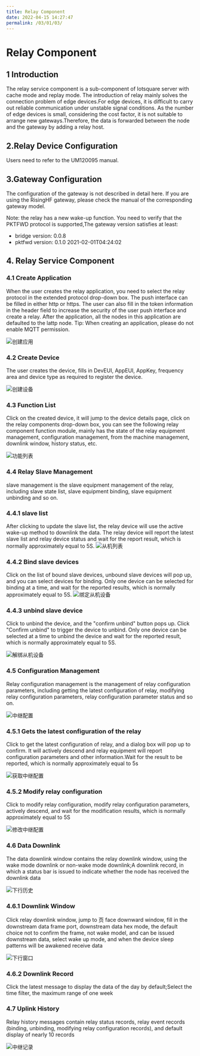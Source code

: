 ```yaml
---
title: Relay Component
date: 2022-04-15 14:27:47
permalink: /03/01/03/
---
```

# Relay Component

## 1 Introduction

The relay service component is a sub-component of Iotsquare server with cache mode and replay mode. The introduction of relay mainly solves the connection problem of edge devices.For edge devices, it is difficult to carry out reliable communication under unstable signal conditions. As the number of edge devices is small, considering the cost factor, it is not suitable to arrange new gateways.Therefore, the data is forwarded between the node and the gateway by adding a relay host.

## 2.Relay Device Configuration

Users need to refer to the UM120095 manual.

## 3.Gateway Configuration

The configuration of the gateway is not described in detail here. If you are using the RisingHF gateway, please check the manual of the corresponding gateway model.

Note: the relay has a new wake-up function. You need to verify that the PKTFWD protocol is supported,The gateway version satisfies at least:
* bridge version: 0.0.8
* pktfwd version: 0.1.0 2021-02-01T04:24:02

## 4. Relay Service Component

### 4.1  Create Application

When the user creates the relay application, you need to select the relay protocol in the extended protocol drop-down box. The push interface can be filled in either http or https. The user can also fill in the token information in the header field to increase the security of the user push interface and create a relay. After the application, all the nodes in this application are defaulted to the lattp node. Tip: When creating an application, please do not enable MQTT permission.

![创建应用](https://wiki.risinghf.com/upload/img/0b8f50e458ff87cd76f8e0f121834698.png)

### 4.2 Create Device

The user creates the device, fills in DevEUI, AppEUI, AppKey, frequency area and device type as required to register the device.

![创建设备](https://wiki.risinghf.com/upload/img/a66a2bdc5bea9370b09e48815b543295.png)

### 4.3 Function List

Click on the created device, it will jump to the device details page, click on the relay components drop-down box, you can see the following relay component function module, mainly has the state of the relay equipment management, configuration management, from the machine management, downlink window, history status, etc.

![功能列表](https://wiki.risinghf.com/upload/img/e20f61c7e8eabdf64d4f29f0b64b3881.png)

### 4.4 Relay Slave Management

slave management is the slave equipment management of the relay, including slave state list, slave equipment binding, slave equipment unbinding and so on.

### 4.4.1 slave list

After clicking to update the slave list, the relay device will use the active wake-up method to downlink the data. The relay device will report the latest slave list and relay device status and wait for the report result, which is normally approximately equal to 5S.
![从机列表](https://wiki.risinghf.com/upload/img/0a797893f693f26bd2277d4427b241db.png)

### 4.4.2 Bind slave devices

Click on the list of bound slave devices, unbound slave devices will pop up, and you can select devices for binding. Only one device can be selected for binding at a time, and wait for the reported results, which is normally approximately equal to 5S.
![绑定从机设备](https://wiki.risinghf.com/upload/img/ba4dd429b677b46c269b22035fbe635d.png)

### 4.4.3 unbind slave device

Click to unbind the device, and the "confirm unbind" button pops up. Click "Confirm unbind" to trigger the device to unbind. Only one device can be selected at a time to unbind the device and wait for the reported result, which is normally approximately equal to 5S.

![解绑从机设备](https://wiki.risinghf.com/upload/img/336556164fe3577fed32cac199998793.png)

### 4.5 Configuration Management

Relay configuration management is the management of relay configuration parameters, including getting the latest configuration of relay, modifying relay configuration parameters, relay configuration parameter status and so on.

![中继配置](https://wiki.risinghf.com/upload/img/4a124d2463ed0a9222f8301782616f01.png)

### 4.5.1 Gets the latest configuration of the relay

Click to get the latest configuration of relay, and a dialog box will pop up to confirm. It will actively descend and relay equipment will report configuration parameters and other information.Wait for the result to be reported, which is normally approximately equal to 5s

![获取中继配置](https://wiki.risinghf.com/upload/img/5a74632a8e05d11fd44369c57c322047.png)

### 4.5.2 Modify relay configuration

Click to modify relay configuration, modify relay configuration parameters, actively descend, and wait for the modification results, which is normally approximately equal to 5S

![修改中继配置](https://wiki.risinghf.com/upload/img/1db6db91536a9efe98786d60cc8a7c1b.png)

### 4.6 Data Downlink

The data downlink window contains the relay downlink window, using the wake mode downlink or non-wake mode downlink;A downlink record, in which a status bar is issued to indicate whether the node has received the downlink data

![下行历史](https://wiki.risinghf.com/upload/img/ea2c0bd7d958553b499e646e3ac475d9.png)

### 4.6.1 Downlink Window

Click relay downlink window, jump to ⻚ face downward window, fill in the downstream data frame port, downstream data hex mode, the default choice not to confirm the frame, not wake model, and can be issued downstream data, select wake up mode, and when the device sleep patterns will be awakened receive data

![下行窗口](https://wiki.risinghf.com/upload/img/a37ad06da55babca77436dba03676fa9.png)

### 4.6.2 Downlink Record

Click the latest message to display the data of the day by default;Select the time filter, the maximum range of one week

### 4.7 Uplink History

Relay history messages contain relay status records, relay event records (binding, unbinding, modifying relay configuration records), and default display of nearly 10 records

![中继记录](https://wiki.risinghf.com/upload/img/95999aabad0bd351e452492bf6cc70cf.png)
